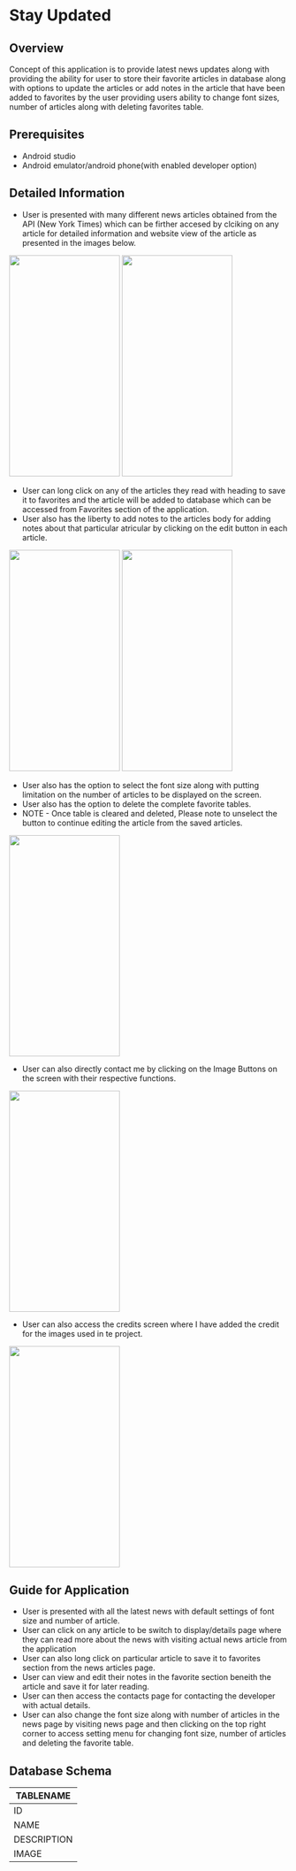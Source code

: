 # Stay Updated

## Overview

Concept of this application is to provide latest news updates along with providing the ability for user to store their favorite articles 
in database along with options to update the articles or add notes in the article that have been added to favorites by the user providing 
users ability to change font sizes, number of articles along with deleting favorites table.

## Prerequisites

- Android studio
- Android emulator/android phone(with enabled developer option)

## Detailed Information

- User is presented with many different news articles obtained from the API (New York Times) which can be firther accesed by clciking on any article
  for detailed information and website view of the article as presented in the images below.

<img src="https://user-images.githubusercontent.com/72910540/114471118-11d20480-9bbe-11eb-971b-b4db5fadaaa6.png" height="400" width="200"/> <img src="https://user-images.githubusercontent.com/72910540/114471840-3e3a5080-9bbf-11eb-88f8-8fabe2fcda2b.png" height="400" width="200"/>

- User can long click on any of the articles they read with heading to save it to favorites and the article will be added to database which can be accessed from
  Favorites section of the application.
- User also has the liberty to add notes to the articles body for adding notes about that particular atricular by clicking on the edit button in each article.

<img src="https://user-images.githubusercontent.com/72910540/114471754-219e1880-9bbf-11eb-8681-b3c3e2182586.png" height="400" width="200"/> <img src="https://user-images.githubusercontent.com/72910540/114472838-0d5b1b00-9bc1-11eb-98a1-d93ab8826b2c.png" height="400" width="200"/>

- User also has the option to select the font size along with putting limitation on the number of articles to be displayed on the screen.
- User also has the option to delete the complete favorite tables.
- NOTE - Once table is cleared and deleted, Please note to unselect the button to continue editing the article from the saved articles.
<img src="https://user-images.githubusercontent.com/72910540/114471838-3e3a5080-9bbf-11eb-9af8-c4207fe5a3c7.png" height="400" width="200"/>

- User can also directly contact me by clicking on the Image Buttons on the screen with their respective functions.
<img src="https://user-images.githubusercontent.com/72910540/114471832-3d092380-9bbf-11eb-9438-25bc36fd12d4.png" height="400" width="200"/>

- User can also access the credits screen where I have added the credit for the images used in te project.
<img src="https://user-images.githubusercontent.com/72910540/114471836-3e3a5080-9bbf-11eb-8c14-8cbc1993002b.png" height="400" width="200"/>



## Guide for Application

- User is presented with all the latest news with default settings of font size and number of article.
- User can click on any article to be switch to display/details page where they can read more about the news with visiting actual news article from the application
- User can also long click on particular article to save it to favorites section from the news articles page.
- User can view and edit their notes in the favorite section beneith the article and save it for later reading.
- User can then access the contacts page for contacting the developer with actual details.
- User can also change the font size along with number of articles in the news page by visiting news page and then clicking on the top right corner 
  to access setting menu for changing font size, number of articles and deleting the favorite table. 
  
## Database Schema

| TABLENAME |
| ------------- |
| ID |
| NAME |
| DESCRIPTION |
| IMAGE |
